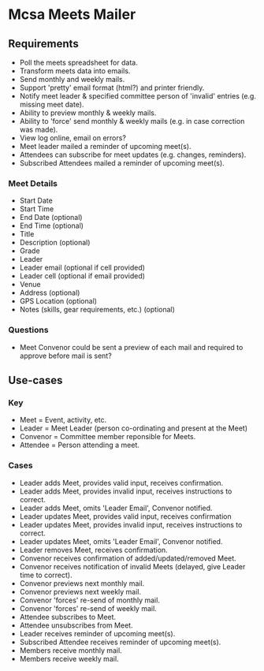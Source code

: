 # Mcsa Meets Mailer

## Requirements

* Poll the meets spreadsheet for data.
* Transform meets data into emails.
* Send monthly and weekly mails.
* Support 'pretty' email format (html?) and printer friendly.
* Notify meet leader & specified committee person of 'invalid' entries (e.g. missing meet date).
* Ability to preview monthly & weekly mails.
* Ability to 'force' send monthly & weekly mails (e.g. in case correction was made).
* View log online, email on errors?
* Meet leader mailed a reminder of upcoming meet(s).
* Attendees can subscribe for meet updates (e.g. changes, reminders).
* Subscribed Attendees mailed a reminder of upcoming meet(s).

### Meet Details

* Start Date
* Start Time
* End Date (optional)
* End Time (optional)
* Title
* Description (optional)
* Grade
* Leader
* Leader email (optional if cell provided)
* Leader cell (optional if email provided)
* Venue
* Address (optional)
* GPS Location (optional)
* Notes (skills, gear requirements, etc.) (optional)

### Questions

* Meet Convenor could be sent a preview of each mail and required to approve before mail is sent?

## Use-cases

### Key

* Meet = Event, activity, etc.
* Leader = Meet Leader (person co-ordinating and present at the Meet)
* Convenor = Committee member reponsible for Meets.
* Attendee = Person attending a meet.

### Cases

* Leader adds Meet, provides valid input, receives confirmation.
* Leader adds Meet, provides invalid input, receives instructions to correct.
* Leader adds Meet, omits 'Leader Email', Convenor notified.
* Leader updates Meet, provides valid input, receives confirmation
* Leader updates Meet, provides invalid input, receives instructions to correct.
* Leader updates Meet, omits 'Leader Email', Convenor notified.
* Leader removes Meet, receives confirmation.
* Convenor receives confirmation of added/updated/removed Meet.
* Convenor receives notification of invalid Meets (delayed, give Leader time to correct).
* Convenor previews next monthly mail.
* Convenor previews next weekly mail.
* Convenor 'forces' re-send of monthly mail.
* Convenor 'forces' re-send of weekly mail.
* Attendee subscribes to Meet.
* Attendee unsubscribes from Meet.
* Leader receives reminder of upcoming meet(s).
* Subscribed Attendee receives reminder of upcoming meet(s).
* Members receive monthly mail.
* Members receive weekly mail.
